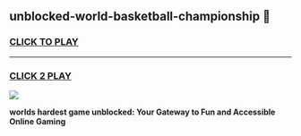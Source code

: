 
## unblocked-world-basketball-championship 👋
<h3>
<a href="https://premium.freeplayer.one?title=unblocked-world-basketball-championship&ref=14F">CLICK TO PLAY</a></h3>
<hr>

<h3>
<a href="https://premium.freeplayer.one?title=unblocked-world-basketball-championship&ref=14F">CLICK 2 PLAY</a>
  
</h3>

<a href="https://premium.freeplayer.one?title=unblocked-world-basketball-championship&ref=12F/"><img src="https://clearcache.store/games.png"></a>


**worlds hardest game unblocked: Your Gateway to Fun and Accessible Online Gaming**
